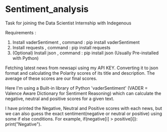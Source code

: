 # Sentiment_analysis
Task for joining the Data Scientist Internship with Indegenous

Requirements :
1) Install vaderSentiment , command : pip install vaderSentiment
2) Install requests , command : pip install requests
3) (Optional) Install json , command : pip install json  (Usually Pre-installed with Python)

Fetching latest news from newsapi using my API KEY. Converting it to json format and calculating the Polarity scores of its title and description.
The average of these scores are our final scores.

Here I'm using a Built-in library of Python 'vaderSentiment' (VADER = Valence Aware Dictionary for Sentiment Reasoning)
which can calculate the negative, neutral and positive scores for a given text.

I have printed the Negative, Neutral and Positive scores with each news, but we can also guess the exact sentiment(negative or neutral or positive) using some if else conditions. For example, if(negative[i] > positive[i]): print("Negative").
